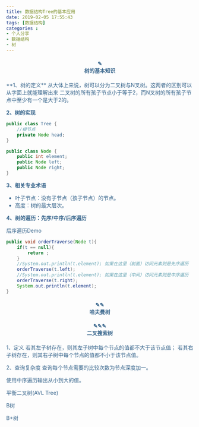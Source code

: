 ```yaml
---
title: 数据结构Tree的基本应用
date: 2019-02-05 17:55:43
tags: [数据结构]
categories :
- 个人分享
- 数据结构
- 树
---
```






<center> <h4><font color = "#36648B">✎</br>树的基本知识</center>
**1、树的定义**
从大体上来说，树可以分为二叉树与N叉树。这两者的区别可以从字面上就能理解出来
二叉树的所有孩子节点小于等于2，而N叉树的所有孩子节点中至少有一个是大于2的。



**2、树的实现**

```java
public class Tree {
    //根节点
    private Node head;
}

public class Node {
    public int element;
    public Node left;
    public Node right;
}
```


**3、相关专业术语**
- 叶子节点：没有子节点（孩子节点）的节点。
- 高度：树的最大层次。



**4、树的遍历：先序/中序/后序遍历**

后序遍历Demo
```java
public void orderTraverse(Node t){
    if(t == null){
        return ;
    }
    //System.out.println(t.element); 如果在这里（前面）访问元素则是先序遍历
    orderTraverse(t.left);
    //System.out.println(t.element); 如果在这里（中间）访问元素则是中序遍历
    orderTraverse(t.right);
    System.out.println(t.element);
}
```

<center> <h4><font color = "#36648B">✎✎</br>哈夫曼树</center>


<center> <h4><font color = "#36648B">✎✎✎</br>二叉搜索树</center>
1、定义
若其左子树存在，则其左子树中每个节点的值都不大于该节点值；
若其右子树存在，则其右子树中每个节点的值都不小于该节点值。

2、查询复杂度
查询每个节点需要的比较次数为节点深度加一。

使用中序遍历输出从小到大的值。

平衡二叉树(AVL Tree)


B树

B+树
